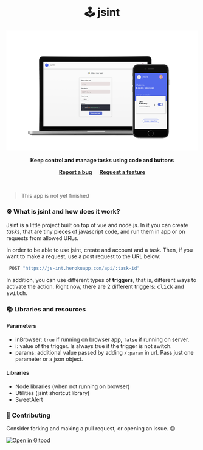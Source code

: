 <h1 align="center">🕹️ jsint </h1>


 <p align="center">
  <img src="./assets/jsint_mockup.svg"/>
 </p>
 
 <p align="center">
  <b>Keep control and manage tasks using code and buttons</b>
 </p>
 
<p align="center">
  <a href="https://github.com/hipesoft/jsint/issues/new?assignees=&labels=bug&template=bug_report.md&title=Bug+report"><b>Report a bug</b></a>
  &nbsp; &nbsp;
  <a href="https://github.com/hipesoft/jsint/issues/new?assignees=&labels=enhancement&template=feature_request.md&title=Feature+request"><b>Request a feature</b></a>
</p>

<br>

> This app is not yet finished 

### ⚙️ What is jsint and how does it work?

Jsint is a little project built on top of vue and node.js. In it you can create _tasks_, that are tiny pieces of javascript code, and run them in app or on requests from allowed URLs.

In order to be able to use jsint, create and account and a task. Then, if you want to make a request, use a post request to the URL below:

```javascript
 POST "https://js-int.herokuapp.com/api/:task-id"
```

In addition, you can use different types of **triggers**, that is, different ways to activate the action. Right now, there are 2 different triggers: <kbd>click</kbd> and <kbd>switch</kbd>.

### 📚 Libraries and resources

#### Parameters

- inBrowser: `true` if running on browser app, `false` if running on server.
- i: value of the trigger. Is always true if the trigger is not switch.
- params: additional value passed by adding `/:param` in url. Pass just one parameter or a json object.

#### Libraries

- Node libraries (when not running on browser)
- Utilities (jsint shortcut library)
- SweetAlert

### 🤝 Contributing

Consider forking and making a pull request, or opening an issue. 😉

[![Open in Gitpod](https://gitpod.io/button/open-in-gitpod.svg)](https://gitpod.io/https://github.com/kauanrakoski/jsint)